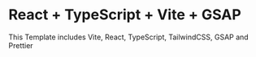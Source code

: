 # React + TypeScript + Vite + GSAP

This Template includes Vite, React, TypeScript, TailwindCSS, GSAP and Prettier
